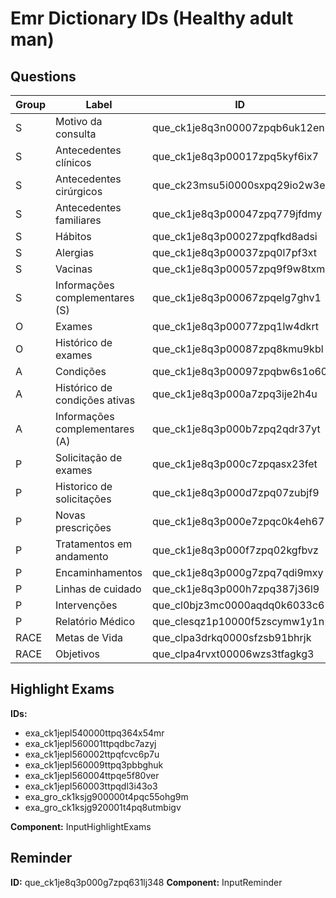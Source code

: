 # Emr Dictionary IDs (Healthy adult man)

## Questions

Group | Label                            | ID                        | Component
------|---------------------------------|-----------------------------|-------------------
S | Motivo da consulta              |que_ck1je8q3n00007zpqb6uk12en| AutoSelectMultiple
S | Antecedentes clínicos           |que_ck1je8q3p00017zpq5kyf6ix7| AutoSelectMultiple
S | Antecedentes cirúrgicos         |que_ck23msu5i0000sxpq29io2w3e| AutoSelectMultiple
S | Antecedentes familiares         |que_ck1je8q3p00047zpq779jfdmy| AutoSelectMultiple
S | Hábitos                         |que_ck1je8q3p00027zpqfkd8adsi| AutoSelectMultiple
S | Alergias                        |que_ck1je8q3p00037zpq0l7pf3xt| AutoSelectMultiple
S | Vacinas                         |que_ck1je8q3p00057zpq9f9w8txm| AutoSelectMultiple
S | Informações complementares (S)  |que_ck1je8q3p00067zpqelg7ghv1| InputText
O | Exames                          |que_ck1je8q3p00077zpq1lw4dkrt| InputText
O | Histórico de exames             |que_ck1je8q3p00087zpq8kmu9kbl| HistoryExam
A | Condições                       |que_ck1je8q3p00097zpqbw6s1o60| InputCondition
A | Histórico de condições ativas   |que_ck1je8q3p000a7zpq3ije2h4u| HistoryCondition
A | Informações complementares (A)  |que_ck1je8q3p000b7zpq2qdr37yt| InputText
P | Solicitação de exames           |que_ck1je8q3p000c7zpqasx23fet| AutoSelectMultiple
P | Historico de solicitações       |que_ck1je8q3p000d7zpq07zubjf9| ExamRequestHistory
P | Novas prescrições               |que_ck1je8q3p000e7zpqc0k4eh67| Mevo
P | Tratamentos em andamento        |que_ck1je8q3p000f7zpq02kgfbvz| HistoryPrescription
P | Encaminhamentos                 |que_ck1je8q3p000g7zpq7qdi9mxy| MedicalReferral
P | Linhas de cuidado               |que_ck1je8q3p000h7zpq387j36l9| InputCareLine
P | Intervenções                    |que_cl0bjz3mc0000aqdq0k6033c6| InputCareLine
P | Relatório Médico                |que_clesqz1p10000f5zscymw1y1n| InputText
RACE | Metas de Vida                |que_clpa3drkq0000sfzsb91bhrjk| LifeGoals
RACE | Objetivos                    |que_clpa4rvxt00006wzs3tfagkg3| GoalManagement

## Highlight Exams

 **IDs:**

- exa_ck1jepl540000ttpq364x54mr
- exa_ck1jepl560001ttpqdbc7azyj
- exa_ck1jepl560002ttpqfcvc6p7u
- exa_ck1jepl560009ttpq3pbbghuk
- exa_ck1jepl560004ttpqe5f80ver
- exa_ck1jepl560003ttpqdl3i43o3
- exa_gro_ck1ksjg900000t4pqc55ohg9m
- exa_gro_ck1ksjg920001t4pq8utmbigv

**Component:** InputHighlightExams

## Reminder

**ID:** que_ck1je8q3p000g7zpq631lj348
**Component:** InputReminder
